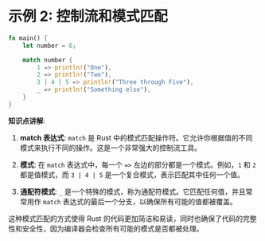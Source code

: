 # 示例 2: 控制流和模式匹配

```rust
fn main() {
    let number = 6;

    match number {
        1 => println!("One"),
        2 => println!("Two"),
        3 | 4 | 5 => println!("Three through Five"),
        _ => println!("Something else"),
    }
}
```

**知识点讲解**:

1. **match 表达式**: `match` 是 Rust 中的模式匹配操作符。它允许你根据值的不同模式来执行不同的操作。这是一个非常强大的控制流工具。

2. **模式**: 在 `match` 表达式中，每一个 `=>` 左边的部分都是一个模式。例如，`1` 和 `2` 都是值模式，而 `3 | 4 | 5` 是一个复合模式，表示匹配其中任何一个值。

3. **通配符模式**: `_` 是一个特殊的模式，称为通配符模式。它匹配任何值，并且常常用作 `match` 表达式的最后一个分支，以确保所有可能的值都被覆盖。

这种模式匹配的方式使得 Rust 的代码更加简洁和易读，同时也确保了代码的完整性和安全性，因为编译器会检查所有可能的模式是否都被处理。
